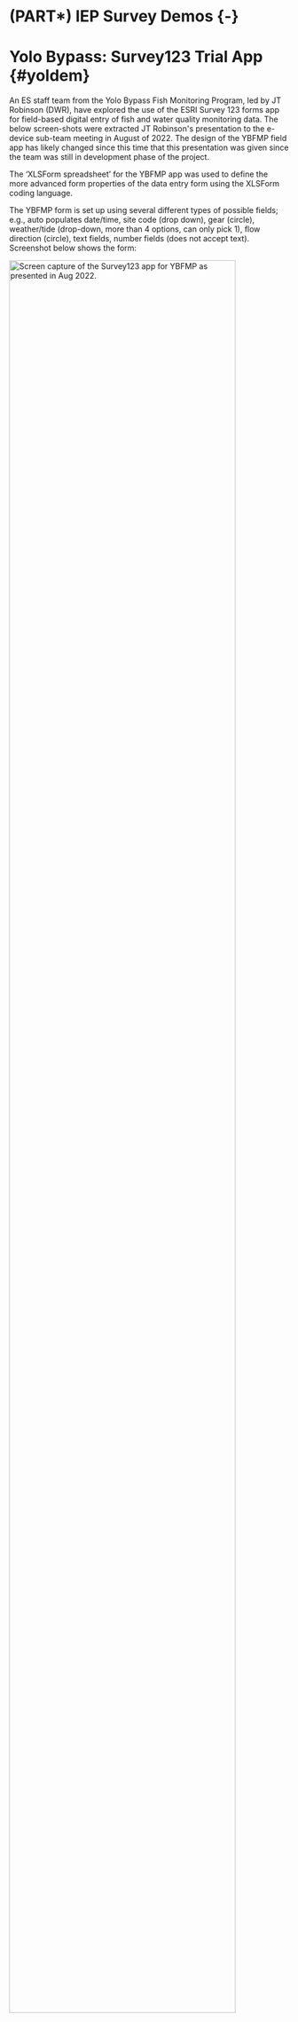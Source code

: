 # (PART\*) IEP Survey Demos {-}

# Yolo Bypass: Survey123 Trial App {#yoldem}

An ES staff team from the Yolo Bypass Fish Monitoring Program, led by JT Robinson (DWR), have explored the use of the ESRI Survey 123 forms app for field-based digital entry of fish and water quality monitoring data.  The below screen-shots were extracted JT Robinson's presentation to the e-device sub-team meeting in August of 2022.  The design of the YBFMP field app has likely changed since this time that this presentation was given since the team was still in development phase of the project.


The ‘XLSForm spreadsheet’ for the YBFMP app was used to define the more advanced form properties of the data entry form using the XLSForm coding language. 


The YBFMP form is set up using several different types of possible fields; e.g., auto populates date/time, site code (drop down), gear (circle), weather/tide (drop-down, more than 4 options, can only pick 1), flow direction (circle), text fields, number fields (does not accept text). Screenshot below shows the form:

<div class="figure">
<img src="images/IEPdemos/Yolo_Survey123/YBFMP_datasheet.jpg" alt="Screen capture of the Survey123 app for YBFMP as presented in Aug 2022." width="90%" />
<p class="caption">(\#fig:Yolodemo2)Screen capture of the Survey123 app for YBFMP as presented in Aug 2022.</p>
</div>

Some sections have nested tables (can collect more than 1 observations). Sections can be collapsed or not when start new sample; e.g., Water Quality section expanded below:


<div class="figure">
<img src="images/IEPdemos/Yolo_Survey123/YBFMP_datasheet2.jpg" alt="Screen capture of the Survey123 app for YBFMP as presented in Aug 2022." width="90%" />
<p class="caption">(\#fig:Yolodemo3)Screen capture of the Survey123 app for YBFMP as presented in Aug 2022.</p>
</div>


<div class="figure">
<img src="images/IEPdemos/Yolo_Survey123/Capture.jpg" alt="Screen capture of the Survey123 app for YBFMP as presented in Aug 2022." width="90%" />
<p class="caption">(\#fig:Yolodemo4)Screen capture of the Survey123 app for YBFMP as presented in Aug 2022.</p>
</div>

Most complicated part of this form is the fish data and beta testing in the field helped figure out the best way to format this section:

  * Decided to use common name because this does not change survey to survey, and then species code is auto populated
  * Measurements and plus counts are nested
  * Plus count is a tally, so can keep adding numbers. 
  * Can use arrow to go back and forth between measurements
  * Genetics is a nested table, and can have any type of nested table associated with the individual fish.
  * Genetics and fish nested table is not totally connected, so need to make sure the record number matches and the observation is added together
  * When saved, data goes to the cloud. If do not have service, data will save to tablet, and then can upload when you have connectivity.



<div class="figure">
<img src="images/IEPdemos/Yolo_Survey123/YBFMP_datasheet3.jpg" alt="Screen capture of the Survey123 app for YBFMP as presented in Aug 2022." width="90%" />
<p class="caption">(\#fig:Yolodemo5)Screen capture of the Survey123 app for YBFMP as presented in Aug 2022.</p>
</div>

<div class="figure">
<img src="images/IEPdemos/Yolo_Survey123/Capture2.jpg" alt="Screen capture of the Survey123 app for YBFMP as presented in Aug 2022." width="90%" />
<p class="caption">(\#fig:Yolodemo6)Screen capture of the Survey123 app for YBFMP as presented in Aug 2022.</p>
</div>





<div class="figure">
<img src="images/IEPdemos/Yolo_Survey123/YBFMP_datasheet4.jpg" alt="Screen capture of the Survey123 app for YBFMP as presented in Aug 2022." width="90%" />
<p class="caption">(\#fig:Yolodemo7)Screen capture of the Survey123 app for YBFMP as presented in Aug 2022.</p>
</div>




<div class="figure">
<img src="images/IEPdemos/Yolo_Survey123/YBFMP.png" alt="Screen capture of the Survey123 app for YBFMP as presented in Aug 2022." width="90%" />
<p class="caption">(\#fig:Yolodemo8)Screen capture of the Survey123 app for YBFMP as presented in Aug 2022.</p>
</div>



<div class="figure">
<img src="images/IEPdemos/Yolo_Survey123/ScreenGrab1.png" alt="Screen capture of the Survey123 app for YBFMP as presented in Aug 2022." width="90%" />
<p class="caption">(\#fig:Yolodemo9)Screen capture of the Survey123 app for YBFMP as presented in Aug 2022.</p>
</div>




<div class="figure">
<img src="images/IEPdemos/Yolo_Survey123/ScreenGrab2.png" alt="Screen capture of the Survey123 app for YBFMP as presented in Aug 2022." width="90%" />
<p class="caption">(\#fig:Yolodemo10)Screen capture of the Survey123 app for YBFMP as presented in Aug 2022.</p>
</div>


